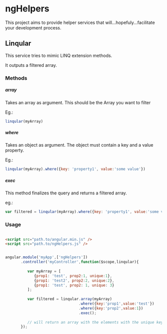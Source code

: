 # ngHelpers

This project aims to provide helper services that will...hopefuly...facilitate your development process.

## Linqular

This service tries to mimic LINQ extension methods.

It outputs a filtered array.

### Methods

##### array

Takes an array as argument. 
This should be the Array you want to filter

Eg.:

```javascript
linqular(myArray)
```

##### where

Takes an object as argument.
The object must contain a key and a value property.

Eg.: 

```javascript
linqular(myArray).where({key: 'property1', value:'some value'})
```

##### exec

This method finalizes the query and returns a filtered array.

eg.:

```javascript
var filtered = linqular(myArray).where({key: 'property1', value:'some value'}).exec();
```

### Usage

```html

<script src="path.to/angular.min.js" />
<script src="path.to/ngHelpers.js" />

```

```javascript

angular.module('myApp',['ngHelpers'])
       .controller('myController',function($scope,linqular){
       
          var myArray = [
             {prop1: 'test', prop2:1, unique:1},
             {prop1: 'test2', prop2:2, unique:2},
             {prop1: 'test', prop2: 1, unique: 3}
          ];
          
          var filtered = linqular.array(myArray)
                                 .where({key:'prop1',value:'test'})
                                 .where({key:'prop2',value:1})
                                 .exec();
       
          // will return an array with the elements with the unique key 1 and 3
       });
```
